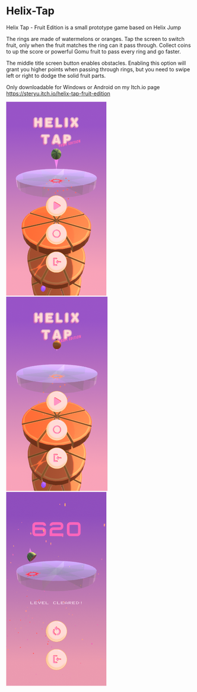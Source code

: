 # Helix-Tap
Helix Tap - Fruit Edition is a small prototype game based on Helix Jump

The rings are made of watermelons or oranges. Tap the screen to switch fruit, only when the fruit matches the ring can it pass through.
Collect coins to up the score or powerful Gomu fruit to pass every ring and go faster.

The middle title screen button enables obstacles. Enabling this option will grant you higher points when passing through rings, but you need to swipe left or right to dodge the solid fruit parts.

Only downloadable for Windows or Android on my Itch.io page
https://steryu.itch.io/helix-tap-fruit-edition

<p float="left">
  <img src="https://github.com/steryu/Helix-Tap/blob/main/helix_tap1.png" width="270" />
  <img src="https://github.com/steryu/Helix-Tap/blob/main/helix_tap3.png" width="273" /> 
  <img src="https://github.com/steryu/Helix-Tap/blob/main/helix_tap2.png" width="270" />
</p>
